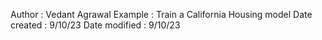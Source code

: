 Author : Vedant Agrawal
Example : Train a California Housing model
Date created : 9/10/23
Date modified : 9/10/23